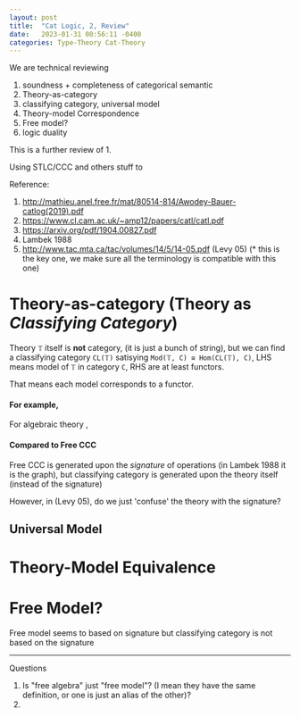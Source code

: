 ```yaml
---
layout: post
title:  "Cat Logic, 2, Review"
date:   2023-01-31 00:56:11 -0400
categories: Type-Theory Cat-Theory
---
```

We are technical reviewing

1. soundness + completeness of categorical semantic
2. Theory-as-category
3. classifying category, universal model
4. Theory-model Correspondence
5. Free model?
6. logic duality

This is a further review of 1.

Using STLC/CCC and others stuff to 

Reference:
1. http://mathieu.anel.free.fr/mat/80514-814/Awodey-Bauer-catlog(2019).pdf
2. https://www.cl.cam.ac.uk/~amp12/papers/catl/catl.pdf  
3. https://arxiv.org/pdf/1904.00827.pdf
4. Lambek 1988
5. http://www.tac.mta.ca/tac/volumes/14/5/14-05.pdf  (Levy 05)
(* this is the key one, we make sure all the terminology is compatible with this one)


# Theory-as-category (Theory as *Classifying Category*)

Theory `𝕋` itself is **not** category, (it is just a bunch of string), but we can find a classifying category `CL(𝕋)` satisying
`Mod(𝕋, C) ≅ Hom(CL(𝕋), C)`,
LHS means model of `𝕋` in category `C`, RHS are at least functors.

That means each model corresponds to a functor.

#### For example, 
For algebraic theory , 


#### Compared to Free CCC

Free CCC is generated upon the *signature* of operations (in Lambek 1988 it is the graph),
but classifying category is generated upon the theory itself (instead of the signature)


However, in (Levy 05), do we just 'confuse' the theory with the signature?

## Universal Model

# Theory-Model Equivalence


# Free Model?

Free model seems to based on signature but classifying category is not based on the signature

***

Questions
1. Is "free algebra" just "free model"? (I mean they have the same definition, or one is just an alias of the other)?
2. 




